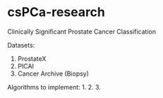 # csPCa-research
Clinically Significant Prostate Cancer Classification

Datasets:
1. ProstateX
2. PICAI
3. Cancer Archive (Biopsy)

Algorithms to implement:
1.
2.
3.
